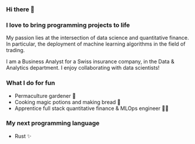 ### Hi there 👋

<!--
**kbantoec/kbantoec** is a ✨ _special_ ✨ repository because its `README.md` (this file) appears on your GitHub profile.

Here are some ideas to get you started:

- 🔭 I’m currently working on ...
- 🌱 I’m currently learning ...
- 👯 I’m looking to collaborate on ...
- 🤔 I’m looking for help with ...
- 💬 Ask me about ...
- 📫 How to reach me: ...
- 😄 Pronouns: ...
- ⚡ Fun fact: ...
-->

### I love to bring programming projects to life

My passion lies at the intersection of data science and quantitative finance. In particular, the deployment of machine learning algorithms in the field of trading.

I am a Business Analyst for a Swiss insurance company, in the Data & Analytics department. I enjoy collaborating with data scientists!

### What I do for fun
* Permaculture gardener 🌱
* Cooking magic potions and making bread 🍞
* Apprentice full stack quantitative finance & MLOps engineer 👨‍💻

### My next programming language
* Rust ✨ 
